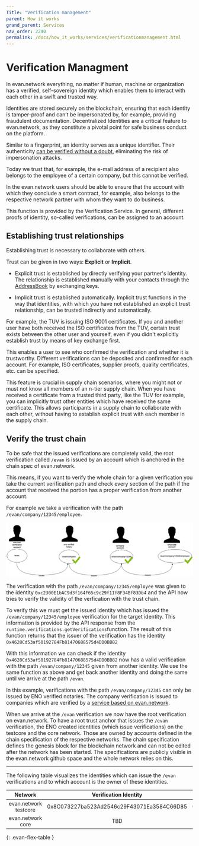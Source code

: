 ```yaml
---
Title: "Verification management"
parent: How it works
grand_parent: Services
nav_order: 2240
permalink: /docs/how_it_works/services/verificationmanagement.html
---
```


# Verification Managment

In evan.network everything, no matter if human, machine or organization has a verified, self-sovereign identity which enables them to interact with each other in a swift and trusted way.

Identities are stored securely on the blockchain, ensuring that each identity is tamper-proof and can’t be impersonated by, for example, providing fraudulent documentation. Decentralized Identities are a critical feature to evan.network, as they constitute a pivotal point for safe business conduct on the platform.

Similar to a fingerprint, an identity serves as a unique identifier.
Their authenticity [can be verified without a doubt](/docs/first_steps/core_apps/verification.html), eliminating the risk of impersonation attacks.

Today we trust that, for example, the e-mail address of a recipient also belongs to the employee of a certain company, but this cannot be verified.

In the evan.network users should be able to ensure that the account with which they conclude a smart contract, for example, also belongs to the respective network partner with whom they want to do business.

This function is provided by the Verification Service. In general, different proofs of identity, so-called verifications, can be assigned to an account.


## Establishing trust relationships

Establishing trust is necessary to collaborate with others.

Trust can be given in two ways: **Explicit** or **Implicit**.

* Explicit trust is established by directly verifying your partner's identity. The relationship is established manually with your contacts through the [AddressBook](/docs/first_steps/core_apps/contacts.html) by exchanging keys.

* Implicit trust is established automatically.
Implicit trust functions in the way that identities, with which you have not established an explicit trust relationship, can be trusted indirectly and automatically.

For example, the TUV is issuing ISO 9001 certificates. If you and another user have both received the ISO certificates from the TUV, certain trust exists between the other user and yourself, even if you didn't explicitly establish trust by means of key exchange first.

This enables a user to see who confirmed the verification and whether it is trustworthy. Different verifications can be deposited and confirmed for each account. For example, ISO certificates, supplier proofs, quality certificates, etc. can be specified.

This feature is crucial in supply chain scenarios, where you might not or must not know all members of an n-tier supply chain.
When you have received a certificate from a trusted third party, like the TUV for example, you can implicitly trust other entities which have received the same certificate.
This allows participants in a supply chain to collaborate with each other, without having to establish explicit trust with each member in the supply chain.


## Verify the trust chain

To be safe that the issued verifications are completely valid, the root verification called `/evan` is issued by an account which is anchored in the chain spec of evan.network.


This means, if you want to verify the whole chain for a given verification you take the current verification path and check every section of the path if the account that received the portion has a proper verification from another account.


For example we take a verification with the path `/evan/company/12345/employee`.

![ENO verification](/docs/2000_how_it_works/img/eno_verification.png)

The verification with the path `/evan/company/12345/employee` was given to the identity `0xc2300E1bAC9d3f164F65c9c29f11f8F34Bf83Db4` and the API now tries to verify the validity of the verfication with the trust chain.

To verify this we must get the issued identity which has issued the `/evan/company/12345/employee` verification for the target identity. This information is provided by the API response from the `runtime.verifications.getVerifications`function. The result of this function returns that the issuer of the verification has the identity `0x4628Cd53af50192784Fb81470688575d4DD0BB82`

With this information we can check if the identity `0x4628Cd53af50192784Fb81470688575d4DD0BB82` now has a valid verification with the path `/evan/company/12345` given from another identity. We use the same function as above and get back another identity and doing the same until we arrive at the path `/evan`.

In this example, verifications with the path `/evan/company/12345` can only be issued by ENO verified notaries. The company verification is issued to companies which are verified by a [service based on evan.network](/docs/first_steps/power_apps/notary-verification.html).

When we arrive at the `/evan` verification we now have the root verification on evan.network. To have a root trust anchor that issues the `/evan` verification, the ENO created identities (which issue verifications) on the testcore and the core network. Those are owned by accounts defined in the chain specification of the respective networks. The chain specification defines the genesis block for the blockchain network and can not be edited after the network has been started. The specifications are publicly visible in the evan.network github space and the whole network relies on this.

-------

The following table visualizes the identities which can issue the `/evan` verifications and to which account is the owner of these identities.

| Network | Verification Identity | Verification Account |
| :-: | :-: | :-: |
| evan.network testcore  | 0x8C073227ba523Ad2546c29F43071Ea3584C66D85 | 0x00a71373dA6e26F134B87faD634AbBB154C8778d |
| evan.network core       |  TBD | TBD |
{: .evan-flex-table }

